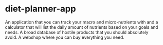 # diet-planner-app
An application that you can track your macro and micro-nutrients with and a calculator that will list the daily amount of nutrients based on your goals and needs. A broad database of hostile products that you should absolutely avoid. A webshop where you can buy everything you need.
